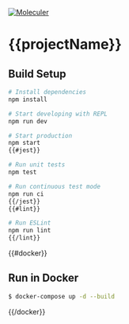 [![Moleculer](https://img.shields.io/badge/Powered%20by-Moleculer-green.svg?colorB=0e83cd)](https://moleculer.services)

# {{projectName}}

## Build Setup

``` bash
# Install dependencies
npm install

# Start developing with REPL
npm run dev

# Start production
npm start
{{#jest}}

# Run unit tests
npm test

# Run continuous test mode
npm run ci
{{/jest}}
{{#lint}}

# Run ESLint
npm run lint
{{/lint}}
```

{{#docker}}
## Run in Docker

```bash
$ docker-compose up -d --build
```
{{/docker}}
